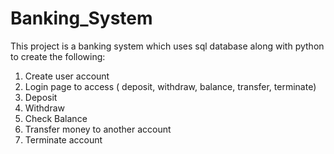 # Banking_System
This project is a banking system which uses sql database along with python to create the following:
1) Create user account
2) Login page to access ( deposit, withdraw, balance, transfer, terminate)
3) Deposit
4) Withdraw
5) Check Balance
6) Transfer money to another account
7) Terminate account
